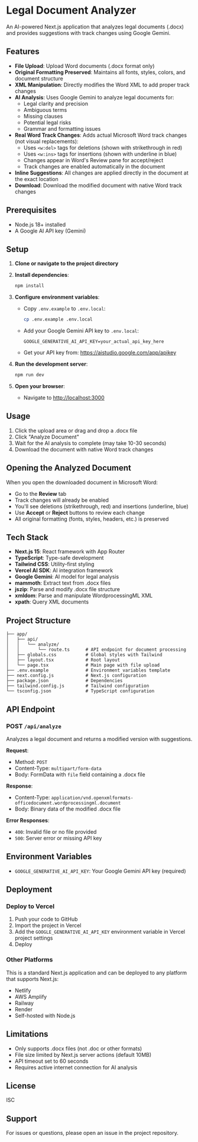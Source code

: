 # Legal Document Analyzer

An AI-powered Next.js application that analyzes legal documents (.docx) and provides suggestions with track changes using Google Gemini.

## Features

- **File Upload**: Upload Word documents (.docx format only)
- **Original Formatting Preserved**: Maintains all fonts, styles, colors, and document structure
- **XML Manipulation**: Directly modifies the Word XML to add proper track changes
- **AI Analysis**: Uses Google Gemini to analyze legal documents for:
  - Legal clarity and precision
  - Ambiguous terms
  - Missing clauses
  - Potential legal risks
  - Grammar and formatting issues
- **Real Word Track Changes**: Adds actual Microsoft Word track changes (not visual replacements):
  - Uses `<w:del>` tags for deletions (shown with strikethrough in red)
  - Uses `<w:ins>` tags for insertions (shown with underline in blue)
  - Changes appear in Word's Review pane for accept/reject
  - Track changes are enabled automatically in the document
- **Inline Suggestions**: All changes are applied directly in the document at the exact location
- **Download**: Download the modified document with native Word track changes

## Prerequisites

- Node.js 18+ installed
- A Google AI API key (Gemini)

## Setup

1. **Clone or navigate to the project directory**

2. **Install dependencies**:
   ```bash
   npm install
   ```

3. **Configure environment variables**:
   - Copy `.env.example` to `.env.local`:
     ```bash
     cp .env.example .env.local
     ```
   - Add your Google Gemini API key to `.env.local`:
     ```
     GOOGLE_GENERATIVE_AI_API_KEY=your_actual_api_key_here
     ```
   - Get your API key from: https://aistudio.google.com/app/apikey

4. **Run the development server**:
   ```bash
   npm run dev
   ```

5. **Open your browser**:
   - Navigate to [http://localhost:3000](http://localhost:3000)

## Usage

1. Click the upload area or drag and drop a .docx file
2. Click "Analyze Document"
3. Wait for the AI analysis to complete (may take 10-30 seconds)
4. Download the document with native Word track changes

## Opening the Analyzed Document

When you open the downloaded document in Microsoft Word:
- Go to the **Review** tab
- Track changes will already be enabled
- You'll see deletions (strikethrough, red) and insertions (underline, blue)
- Use **Accept** or **Reject** buttons to review each change
- All original formatting (fonts, styles, headers, etc.) is preserved

## Tech Stack

- **Next.js 15**: React framework with App Router
- **TypeScript**: Type-safe development
- **Tailwind CSS**: Utility-first styling
- **Vercel AI SDK**: AI integration framework
- **Google Gemini**: AI model for legal analysis
- **mammoth**: Extract text from .docx files
- **jszip**: Parse and modify .docx file structure
- **xmldom**: Parse and manipulate WordprocessingML XML
- **xpath**: Query XML documents

## Project Structure

```
├── app/
│   ├── api/
│   │   └── analyze/
│   │       └── route.ts      # API endpoint for document processing
│   ├── globals.css           # Global styles with Tailwind
│   ├── layout.tsx            # Root layout
│   └── page.tsx              # Main page with file upload
├── .env.example              # Environment variables template
├── next.config.js            # Next.js configuration
├── package.json              # Dependencies
├── tailwind.config.js        # Tailwind configuration
└── tsconfig.json             # TypeScript configuration
```

## API Endpoint

### POST `/api/analyze`

Analyzes a legal document and returns a modified version with suggestions.

**Request**:
- Method: `POST`
- Content-Type: `multipart/form-data`
- Body: FormData with `file` field containing a .docx file

**Response**:
- Content-Type: `application/vnd.openxmlformats-officedocument.wordprocessingml.document`
- Body: Binary data of the modified .docx file

**Error Responses**:
- `400`: Invalid file or no file provided
- `500`: Server error or missing API key

## Environment Variables

- `GOOGLE_GENERATIVE_AI_API_KEY`: Your Google Gemini API key (required)

## Deployment

### Deploy to Vercel

1. Push your code to GitHub
2. Import the project in Vercel
3. Add the `GOOGLE_GENERATIVE_AI_API_KEY` environment variable in Vercel project settings
4. Deploy

### Other Platforms

This is a standard Next.js application and can be deployed to any platform that supports Next.js:
- Netlify
- AWS Amplify
- Railway
- Render
- Self-hosted with Node.js

## Limitations

- Only supports .docx files (not .doc or other formats)
- File size limited by Next.js server actions (default 10MB)
- API timeout set to 60 seconds
- Requires active internet connection for AI analysis

## License

ISC

## Support

For issues or questions, please open an issue in the project repository.
